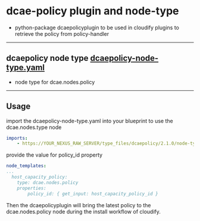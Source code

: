 # dcae-policy plugin and node-type

- python-package dcaepolicyplugin to be used in cloudify plugins to retrieve the policy from policy-handler

---

## dcaepolicy node type [dcaepolicy-node-type.yaml](./dcaepolicy-node-type.yaml)

- node type for dcae.nodes.policy

---

## Usage

import the dcaepolicy-node-type.yaml into your blueprint to use the dcae.nodes.type node

```yaml
imports:
    - https://YOUR_NEXUS_RAW_SERVER/type_files/dcaepolicy/2.1.0/node-type.yaml
```

provide the value for policy_id property

```yaml
node_templates:
...
  host_capacity_policy:
    type: dcae.nodes.policy
    properties:
        policy_id: { get_input: host_capacity_policy_id }
```

Then the dcaepolicyplugin will bring the latest policy to the dcae.nodes.policy node during the install workflow of cloudify.
